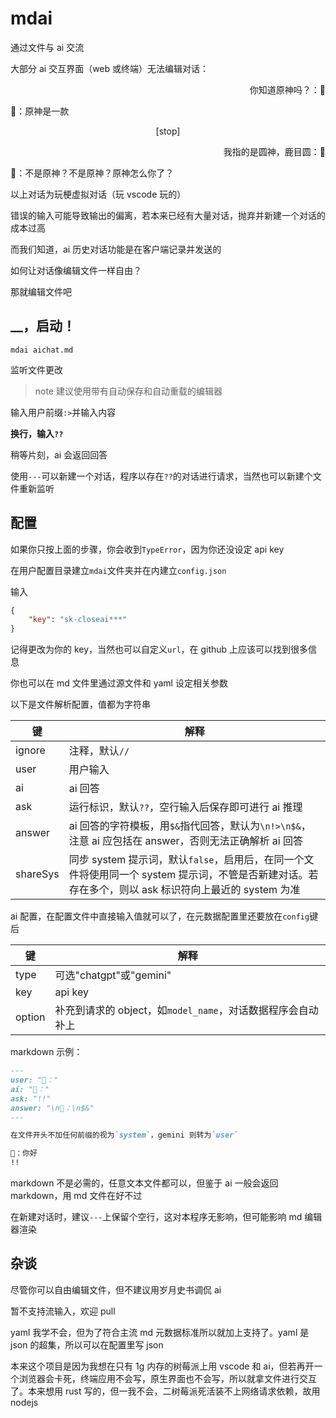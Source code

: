 # mdai

通过文件与 ai 交流

大部分 ai 交互界面（web 或终端）无法编辑对话：

<p style="text-align: right;">你知道原神吗？：👤</p>
🤖：原神是一款
<p style="text-align: center;">[stop]</p>
<p style="text-align: right;">我指的是圆神，鹿目圆：👤</p>
🤖：不是原神？不是原神？原神怎么你了？

以上对话为玩梗虚拟对话（玩 vscode 玩的）

错误的输入可能导致输出的偏离，若本来已经有大量对话，抛弃并新建一个对话的成本过高

而我们知道，ai 历史对话功能是在客户端记录并发送的

如何让对话像编辑文件一样自由？

那就编辑文件吧

## \_\_，启动！

```shell
mdai aichat.md
```

监听文件更改

> note
> 建议使用带有自动保存和自动重载的编辑器

输入用户前缀`:>`并输入内容

**换行，输入`??`**

稍等片刻，ai 会返回回答

使用`---`可以新建一个对话，程序以存在`??`的对话进行请求，当然也可以新建个文件重新监听

## 配置

如果你只按上面的步骤，你会收到`TypeError`，因为你还没设定 api key

在用户配置目录建立`mdai`文件夹并在内建立`config.json`

输入

```json
{
    "key": "sk-closeai***"
}
```

记得更改为你的 key，当然也可以自定义`url`，在 github 上应该可以找到很多信息

你也可以在 md 文件里通过源文件和 yaml 设定相关参数

以下是文件解析配置，值都为字符串

| 键       | 解释                                                                                                                                                 |
| -------- | ---------------------------------------------------------------------------------------------------------------------------------------------------- |
| ignore   | 注释，默认`//`                                                                                                                                       |
| user     | 用户输入                                                                                                                                             |
| ai       | ai 回答                                                                                                                                              |
| ask      | 运行标识，默认`??`，空行输入后保存即可进行 ai 推理                                                                                                   |
| answer   | ai 回答的字符模板，用`$&`指代回答，默认为`\n!>\n$&`，注意 ai 应包括在 answer，否则无法正确解析 ai 回答                                               |
| shareSys | 同步 system 提示词，默认`false`，启用后，在同一个文件将使用同一个 system 提示词，不管是否新建对话。若存在多个，则以 ask 标识符向上最近的 system 为准 |

ai 配置，在配置文件中直接输入值就可以了，在元数据配置里还要放在`config`键后

| 键     | 解释                                                        |
| ------ | ----------------------------------------------------------- |
| type   | 可选"chatgpt"或"gemini"                                     |
| key    | api key                                                     |
| option | 补充到请求的 object，如`model_name`，对话数据程序会自动补上 |

markdown 示例：

```markdown
---
user: "👤："
ai: "🤖："
ask: "!!"
answer: "\n🤖：\n$&"
---

在文件开头不加任何前缀的视为`system`，gemini 则转为`user`

👤：你好
!!
```

markdown 不是必需的，任意文本文件都可以，但鉴于 ai 一般会返回 markdown，用 md 文件在好不过

在新建对话时，建议`---`上保留个空行，这对本程序无影响，但可能影响 md 编辑器渲染

## 杂谈

尽管你可以自由编辑文件，但不建议用岁月史书调侃 ai

暂不支持流输入，欢迎 pull

yaml 我学不会，但为了符合主流 md 元数据标准所以就加上支持了。yaml 是 json 的超集，所以可以在配置里写 json

本来这个项目是因为我想在只有 1g 内存的树莓派上用 vscode 和 ai，但若再开一个浏览器会卡死，终端应用不会写，原生界面也不会写，所以就拿文件进行交互了。本来想用 rust 写的，但一我不会，二树莓派死活装不上网络请求依赖，故用 nodejs
